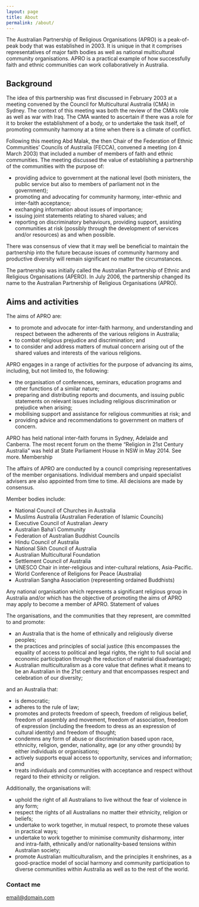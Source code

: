 ```yaml
---
layout: page
title: About
permalink: /about/
---
```


The Australian Partnership of Religious Organisations (APRO) is a peak-of-peak body that was established in 2003. It is unique in that it comprises representatives of major faith bodies as well as national multicultural community organisations. APRO is a practical example of how successfully faith and ethnic communities can work collaboratively in Australia. 

## Background

The idea of this partnership was first discussed in February 2003 at a meeting convened by the Council for Multicultural Australia (CMA) in Sydney. The context of this meeting was both the review of the CMA’s role as well as war with Iraq. The CMA wanted to ascertain if there was a role for it to broker the establishment of a body, or to undertake the task itself, of promoting community harmony at a time when there is a climate of conflict.

Following this meeting Abd Malak, the then Chair of the Federation of Ethnic Communities’ Councils of Australia (FECCA), convened a meeting (on 4 March 2003) that included a number of members of faith and ethnic communities. The meeting discussed the value of establishing a partnership of the communities with the purpose of:

- providing advice to government at the national level (both ministers, the public service but also to members of parliament not in the government);
- promoting and advocating for community harmony, inter-ethnic and inter-faith acceptance;
- exchanging information about issues of importance;
- issuing joint statements relating to shared values; and
- reporting on discriminatory behaviours, providing support, assisting communities at risk (possibly through the development of services and/or resources) as and when possible.

There was consensus of view that it may well be beneficial to maintain the partnership into the future because issues of community harmony and productive diversity will remain significant no matter the circumstances.

The partnership was initially called the Australian Partnership of Ethnic and Religious Organisations (APERO). In July 2006, the partnership changed its name to the Australian Partnership of Religious Organisations (APRO).

## Aims and activities

The aims of APRO are:

- to promote and advocate for inter-faith harmony, and understanding and respect between the adherents of the various religions in Australia;
- to combat religious prejudice and discrimination; and
- to consider and address matters of mutual concern arising out of the shared values and interests of the various religions.

APRO engages in a range of activities for the purpose of advancing its aims, including, but not limited to, the following:

- the organisation of conferences, seminars, education programs and other functions of a similar nature;
- preparing and distributing reports and documents, and issuing public statements on relevant issues including religious discrimination or prejudice when arising;
- mobilising support and assistance for religious communities at risk; and
- providing advice and recommendations to government on matters of concern.

APRO has held national inter-faith forums in Sydney, Adelaide and Canberra. The most recent forum on the theme “Religion in 21st Century Australia” was held at State Parliament House in NSW in May 2014. See more. Membership

The affairs of APRO are conducted by a council comprising representatives of the member organisations. Individual members and unpaid specialist advisers are also appointed from time to time. All decisions are made by consensus.

Member bodies include:

- National Council of Churches in Australia
- Muslims Australia (Australian Federation of Islamic Councils)
- Executive Council of Australian Jewry
- Australian Baha’i Community
- Federation of Australian Buddhist Councils
- Hindu Council of Australia
- National Sikh Council of Australia
- Australian Multicultural Foundation
- Settlement Council of Australia
- UNESCO Chair in inter-religious and inter-cultural relations, Asia-Pacific.
- World Conference of Religions for Peace (Australia)
- Australian Sangha Association (representing ordained Buddhists)

Any national organisation which represents a significant religious group in Australia and/or which has the objective of promoting the aims of APRO may apply to become a member of APRO. Statement of values

The organisations, and the communities that they represent, are committed to and promote:

- an Australia that is the home of ethnically and religiously diverse peoples;
- the practices and principles of social justice (this encompasses the equality of access to political and legal rights, the right to full social and economic participation through the reduction of material disadvantage);
- Australian multiculturalism as a core value that defines what it means to be an Australian in the 21st century and that encompasses respect and celebration of our diversity;

and an Australia that:

- is democratic;
- adheres to the rule of law;
- promotes and protects freedom of speech, freedom of religious belief, freedom of assembly and movement, freedom of association, freedom of expression (including the freedom to dress as an expression of cultural identity) and freedom of thought;
- condemns any form of abuse or discrimination based upon race, ethnicity, religion, gender, nationality, age (or any other grounds) by either individuals or organisations;
- actively supports equal access to opportunity, services and information; and
- treats individuals and communities with acceptance and respect without regard to their ethnicity or religion.

Additionally, the organisations will:

- uphold the right of all Australians to live without the fear of violence in any form;
- respect the rights of all Australians no matter their ethnicity, religion or beliefs;
- undertake to work together, in mutual respect, to promote these values in practical ways;
- undertake to work together to minimise community disharmony, inter and intra-faith, ethnically and/or nationality-based tensions within Australian society;
- promote Australian multiculturalism, and the principles it enshrines, as a good-practice model of social harmony and community participation to diverse communities within Australia as well as to the rest of the world.


### Contact me

[email@domain.com](mailto:email@domain.com)

